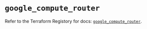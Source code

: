# `google_compute_router`

Refer to the Terraform Registory for docs: [`google_compute_router`](https://registry.terraform.io/providers/hashicorp/google-beta/5.9.0/docs/resources/google_compute_router).
